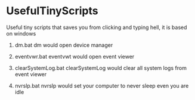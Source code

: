 # UsefulTinyScripts
Useful tiny scripts that saves you from clicking and typing hell, it is based on windows

1. dm.bat
dm would open device manager

2. eventvwr.bat
eventvwt would open event viewer

3. clearSystemLog.bat
clearSystemLog would clear all system logs from event viewer

4. nvrslp.bat
nvrslp would set your computer to never sleep even you are idle
